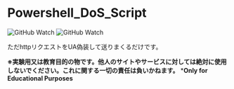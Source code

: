# Powershell_DoS_Script
![GitHub Watch](https://img.shields.io/github/watchers/rifurekusyon/Powershell_DoS_Script.svg?style=social&label=Watch)
![GitHub Watch](https://img.shields.io/github/downloads/rifurekusyon/Powershell_DoS_Script.svg?style=social&label=Watch)  

ただhttpリクエストをUA偽装して送りまくるだけです。  

**※実験用又は教育目的の物です。他人のサイトやサービスに対しては絶対に使用しないでください。これに関する一切の責任は負いかねます。**
***Only for Educational Purposes**

